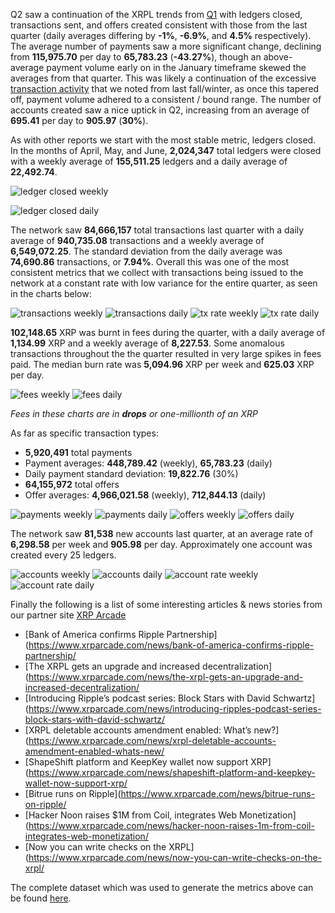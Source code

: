 Q2 saw a continuation of the XRPL trends from [Q1](/post/xrp-2020-quarter-1.html) with ledgers closed, transactions sent, and offers created consistent with those from the last quarter (daily averages differing by **-1%**, **-6.9%**, and **4.5%** respectively). The average number of payments saw a more significant change, declining from **115,975.70** per day to **65,783.23** (**-43.27%**), though an above-average payment volume early on in the January timeframe skewed the averages from that quarter. This was likely a continuation of the excessive [transaction activity](https://twitter.com/DevNullProd/status/1200463431431839744) that we noted from last fall/winter, as once this tapered off, payment volume adhered to a consistent / bound range. The number of accounts created saw a nice uptick in Q2, increasing from an average of **695.41** per day to **905.97** (**30%**).

As with other reports we start with the most stable metric, ledgers closed. In the months of April, May, and June, **2,024,347** total ledgers were closed with a weekly average of **155,511.25** ledgers and a daily average of **22,492.74**.

![ledger closed weekly](@/assets/posts/xrp-2020-quarter-2/ledgers.closed.weekly.png)

![ledger closed daily](@/assets/posts/xrp-2020-quarter-2/ledgers.closed.daily.png)

The network saw **84,666,157** total transactions last quarter with a daily average of **940,735.08** transactions and a weekly average of **6,549,072.25**. The standard deviation from the daily average was **74,690.86** transactions, or **7.94%**. Overall this was one of the most consistent metrics that we collect with transactions being issued to the network at a constant rate with low variance for the entire quarter, as seen in the charts below:

![transactions weekly](@/assets/posts/xrp-2020-quarter-2/transactions.weekly.png)
![transactions daily](@/assets/posts/xrp-2020-quarter-2/transactions.daily.png)
![tx rate weekly](@/assets/posts/xrp-2020-quarter-2/tx.rate.weekly.png)
![tx rate daily](@/assets/posts/xrp-2020-quarter-2/tx.rate.daily.png)

**102,148.65** XRP was burnt in fees during the quarter, with a daily average of **1,134.99** XRP and a weekly average of **8,227.53**. Some anomalous transactions throughout the the quarter resulted in very large spikes in fees paid. The median burn rate was **5,094.96** XRP per week and **625.03** XRP per day.

![fees weekly](@/assets/posts/xrp-2020-quarter-2/fees.weekly.png)
![fees daily](@/assets/posts/xrp-2020-quarter-2/fees.daily.png)

*Fees in these charts are in **drops** or one-millionth of an XRP*

As far as specific transaction types:

- **5,920,491** total payments
- Payment averages: **448,789.42** (weekly), **65,783.23** (daily)
- Daily payment standard deviation: **19,822.76** (30%)
- **64,155,972** total offers
- Offer averages: **4,966,021.58** (weekly), **712,844.13** (daily)

![payments weekly](@/assets/posts/xrp-2020-quarter-2/payments.weekly.png)
![payments daily](@/assets/posts/xrp-2020-quarter-2/payments.daily.png)
![offers weekly](@/assets/posts/xrp-2020-quarter-2/offers.weekly.png)
![offers daily](@/assets/posts/xrp-2020-quarter-2/offers.daily.png)

The network saw **81,538** new accounts last quarter, at an average rate of **6,298.58** per week and **905.98** per day. Approximately one account was created every 25 ledgers.

![accounts weekly](@/assets/posts/xrp-2020-quarter-2/accounts.weekly.png)
![accounts daily](@/assets/posts/xrp-2020-quarter-2/accounts.daily.png)
![account rate weekly](@/assets/posts/xrp-2020-quarter-2/account.rate.weekly.png)
![account rate daily](@/assets/posts/xrp-2020-quarter-2/account.rate.daily.png)

Finally the following is a list of some interesting articles &amp; news stories from our partner site [XRP Arcade](https://xrparcade.com/)

- [Bank of America confirms Ripple Partnership](https://www.xrparcade.com/news/bank-of-america-confirms-ripple-partnership/
- [The XRPL gets an upgrade and increased decentralization](https://www.xrparcade.com/news/the-xrpl-gets-an-upgrade-and-increased-decentralization/
- [Introducing Ripple’s podcast series: Block Stars with David Schwartz](https://www.xrparcade.com/news/introducing-ripples-podcast-series-block-stars-with-david-schwartz/
- [XRPL deletable accounts amendment enabled: What’s new?](https://www.xrparcade.com/news/xrpl-deletable-accounts-amendment-enabled-whats-new/
- [ShapeShift platform and KeepKey wallet now support XRP](https://www.xrparcade.com/news/shapeshift-platform-and-keepkey-wallet-now-support-xrp/
- [Bitrue runs on Ripple](https://www.xrparcade.com/news/bitrue-runs-on-ripple/
- [Hacker Noon raises $1M from Coil, integrates Web Monetization](https://www.xrparcade.com/news/hacker-noon-raises-1m-from-coil-integrates-web-monetization/
- [Now you can write checks on the XRPL](https://www.xrparcade.com/news/now-you-can-write-checks-on-the-xrpl/

The complete dataset which was used to generate the metrics above can be found [here](/files/2020q2-xrp-stats.xlsx).
